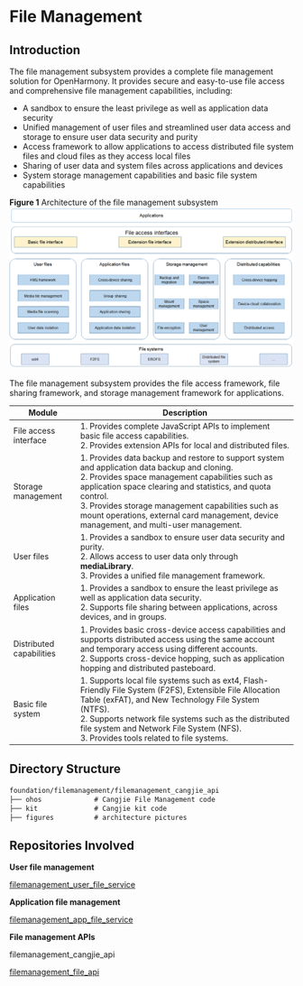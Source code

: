 # File Management

## Introduction

The file management subsystem provides a complete file management solution for OpenHarmony. It provides secure and easy-to-use file access and comprehensive file management capabilities, including:

- A sandbox to ensure the least privilege as well as application data security
- Unified management of user files and streamlined user data access and storage to ensure user data security and purity
- Access framework to allow applications to access distributed file system files and cloud files as they access local files
- Sharing of user data and system files across applications and devices
- System storage management capabilities and basic file system capabilities

**Figure 1** Architecture of the file management subsystem
![](figures/file_management_architecture.png "file management subsystem architecture")

The file management subsystem provides the file access framework, file sharing framework, and storage management framework for applications.

| Module        | Description                                                    |
| ------------ | ------------------------------------------------------------ |
| File access interface| 1. Provides complete JavaScript APIs to implement basic file access capabilities.<br>2. Provides extension APIs for local and distributed files.|
| Storage management    | 1. Provides data backup and restore to support system and application data backup and cloning.<br>2. Provides space management capabilities such as application space clearing and statistics, and quota control.<br>3. Provides storage management capabilities such as mount operations, external card management, device management, and multi-user management.|
| User files    | 1.  Provides a sandbox to ensure user data security and purity.<br>2. Allows access to user data only through **mediaLibrary**.<br>3. Provides a unified file management framework.|
| Application files    | 1. Provides a sandbox to ensure the least privilege as well as application data security.<br>2. Supports file sharing between applications, across devices, and in groups.|
| Distributed capabilities  | 1. Provides basic cross-device access capabilities and supports distributed access using the same account and temporary access using different accounts.<br>2. Supports cross-device hopping, such as application hopping and distributed pasteboard.|
| Basic file system| 1. Supports local file systems such as ext4, Flash-Friendly File System (F2FS), Extensible File Allocation Table (exFAT), and New Technology File System (NTFS).<br>2. Supports network file systems such as the distributed file system and Network File System (NFS).<br>3. Provides tools related to file systems.|

## Directory Structure

```
foundation/filemanagement/filemanagement_cangjie_api
├── ohos             # Cangjie File Management code
├── kit              # Cangjie kit code
├── figures          # architecture pictures
```

## Repositories Involved

**User file management**

[filemanagement_user_file_service](https://gitee.com/openharmony/filemanagement_user_file_service)

**Application file management**

[filemanagement_app_file_service](https://gitee.com/openharmony/filemanagement_app_file_service)

**File management APIs**

filemanagement_cangjie_api

[filemanagement_file_api](https://gitee.com/openharmony/filemanagement_file_api)